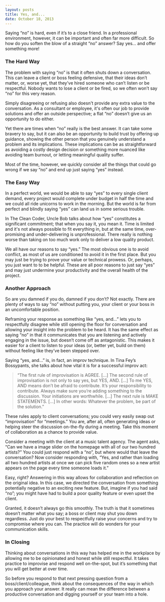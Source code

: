 ```yaml
---
layout: posts
title: Yes, and...
date: October 18, 2013
---
```

<p>Saying “no” is hard, even if it’s to a close friend. In a professional environment, however, it can be important and often far more difficult. So how do you soften the blow of a straight “no” answer? Say yes… and offer something more!</p>

<h3>The Hard Way</h3>

<p>The problem with saying “no” is that it often shuts down a conversation. This can leave a client or boss feeling defensive, that their ideas don’t matter, or, worse yet, that they’ve hired someone who can’t listen or be respectful. Nobody wants to lose a client or be fired, so we often won’t say “no” for this very reason.</p>

<p>Simply disagreeing or refusing also doesn't provide any extra value to the conversation. As a consultant or employee, it's often our job to provide solutions and offer an outside perspective; a flat “no” doesn’t give us an opportunity to do either.</p>

<p>Yet there are times when “no” really is the best answer. It can take some bravery to say, but it can also be an opportunity to build trust by offering up guidance, showing the other person that you genuinely understand a problem and its implications. These implications can be as straightforward as avoiding a costly design decision or something more nuanced like avoiding team burnout, or letting meaningful quality suffer.</p>

<p>Most of the time, however, we quickly consider all the things that could go wrong if we say “no” and end up just saying “yes” instead.</p>

<h3>The Easy Way</h3>

<p>In a perfect world, we would be able to say “yes” to every single client demand, every project would complete under budget in half the time and we could all ride unicorns to work in the morning. But the world is far from perfect and blindly saying “yes” can land us in some serious trouble.</p>

<p>In The Clean Coder, Uncle Bob talks about how “yes” constitutes a significant commitment; that when you say it, you mean it. Time is limited and it's not always possible to fit everything in, but at the same time, over-promising and under-delivering is unprofessional. There really is nothing worse than taking on too much work only to deliver a low quality product.</p>

<p>We all have our reasons to say “yes.” The most obvious one is to avoid conflict, as most of us are conditioned to avoid it in the first place. But you may just be trying to prove your value or technical prowess. Or, perhaps, you just want to to be helpful. These are all poor reasons to just say “yes” and may just undermine your productivity and the overall health of the project.</p>

<h3>Another Approach</h3>

<p>So are you damned if you do, damned if you don’t? Not exactly. There are plenty of ways to say “no” without putting you, your client or your boss in an uncomfortable position.</p>

<p>Reframing your response as something like “yes, and…” lets you to respectfully disagree while still opening the floor for conversation and allowing your insight into the problem to be heard. It has the same effect as saying “no” in that it communicates that you are listening and actively engaging in the issue, but doesn’t come off as antagonistic. This makes it easier for a client to listen to your ideas (or, better yet, build on them) without feeling like they’ve been stepped over.</p>

<p>Saying “yes, and…” is, in fact, an improv technique. In Tina Fey’s Bossypants, she talks about how vital it is for a successful improv act:</p>

<blockquote>
<p>“The first rule of improvisation is AGREE. [...] The second rule of improvisation is not only to say yes, but YES, AND. [...] To me YES, AND means don’t be afraid to contribute. It’s your responsibility to contribute. Always make sure you’re adding something to the discussion. Your initiations are worthwhile. [...] The next rule is MAKE STATEMENTS. [...] In other words: Whatever the problem, be part of the solution.”</p>
</blockquote>

<p>These rules apply to client conversations; you could very easily swap out “improvisation” for “meetings.” You are, after all, often generating ideas or helping steer the discussion on-the-fly during a meeting. Take this moment of collaboration as a chance to provide value.</p>

<p>Consider a meeting with the client at a music talent agency. The agent asks, “Can we have a image slider on the homepage with all of our two hundred artists?” You could just respond with a  “no”, but where would that leave the conversation? Now consider responding with, “Yes, and rather than loading all two hundred artists at once we can pick five random ones so a new artist appears on the page every time someone loads it.”</p>

<p>Easy, right? Answering in this way allows for collaboration and reflection on the original idea. In this case, we directed the conversation from something potentially negative to an exciting new feature. But, imagine if you had said “no”; you might have had to build a poor quality feature or even upset the client.</p>

<p>Granted, it doesn’t always go this smoothly. The truth is that it sometimes doesn’t matter what you say; a boss or client may shut you down regardless. Just do your best to respectfully raise your concerns and try to compromise where you can. The practice will do wonders for your communication skills.</p>

<h3>In Closing</h3>

<p>Thinking about conversations in this way has helped me in the workplace by allowing me to be opinionated and honest while still respectful. It takes practice to improvise and respond well on-the-spot, but it’s something that you will get better at over time.</p>

<p>So before you respond to that next pressing question from a boss/client/colleague, think about the consequences of the way in which you approach your answer. It really can mean the difference between a productive conversation and digging yourself or your team into a hole.</p>
